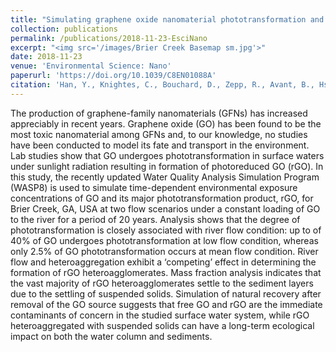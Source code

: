 ```yaml
---
title: "Simulating graphene oxide nanomaterial phototransformation and transport in surface water"
collection: publications
permalink: /publications/2018-11-23-EsciNano
excerpt: "<img src='/images/Brier Creek Basemap sm.jpg'>"
date: 2018-11-23
venue: 'Environmental Science: Nano'
paperurl: 'https://doi.org/10.1039/C8EN01088A'
citation: 'Han, Y., Knightes, C., Bouchard, D., Zepp, R., Avant, B., Hsieh, H.-S., Chang, X., Acrey, B., Henderson, M., Spear, J. (2018). &quot;Simulating the fate and transport of graphene oxide nanoparticles and their major phototransformation product in surface waters.&quot; <i>Environmental Science: Nano</i>.'
---
```

The production of graphene-family nanomaterials (GFNs) has increased appreciably in recent years. Graphene oxide (GO) has been found to be the most toxic nanomaterial among GFNs and, to our knowledge, no studies have been conducted to model its fate and transport in the environment. Lab studies show that GO undergoes phototransformation in surface waters under sunlight radiation resulting in formation of photoreduced GO (rGO). In this study, the recently updated Water Quality Analysis Simulation Program (WASP8) is used to simulate time-dependent environmental exposure concentrations of GO and its major phototransformation product, rGO, for Brier Creek, GA, USA at two flow scenarios under a constant loading of GO to the river for a period of 20 years. Analysis shows that the degree of phototransformation is closely associated with river flow condition: up to of 40% of GO undergoes phototransformation at low flow condition, whereas only 2.5% of GO phototransformation occurs at mean flow condition. River flow and heteroaggregation exhibit a ‘competing’ effect in determining the formation of rGO heteroagglomerates. Mass fraction analysis indicates that the vast majority of rGO heteroagglomerates settle to the sediment layers due to the settling of suspended solids. Simulation of natural recovery after removal of the GO source suggests that free GO and rGO are the immediate contaminants of concern in the studied surface water system, while rGO heteroaggregated with suspended solids can have a long-term ecological impact on both the water column and sediments.

